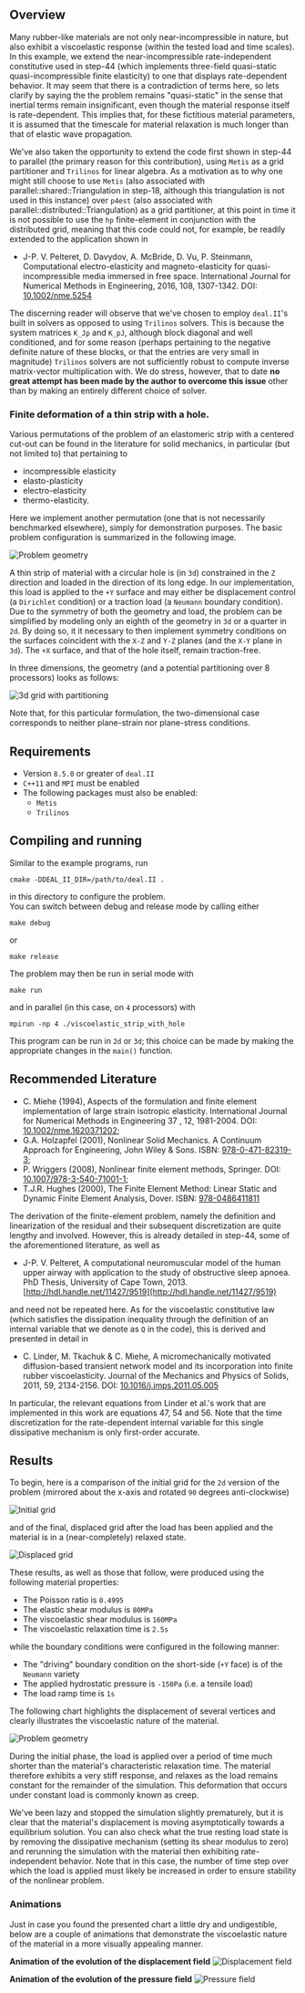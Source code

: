 ## Overview
Many rubber-like materials are not only near-incompressible in nature, but also exhibit a viscoelastic response (within the tested load and time scales).
In this example, we extend the near-incompressible rate-independent constitutive used in step-44 (which implements three-field quasi-static quasi-incompressible finite elasticity) to one that displays rate-dependent behavior.
It may seem that there is a contradiction of terms here, so lets clarify by saying the the problem remains "quasi-static" in the sense that inertial terms remain insignificant, even though the material response itself is rate-dependent.
This implies that, for these fictitious material parameters, it is assumed that the timescale for material relaxation is much longer than that of elastic wave propagation.

We've also taken the opportunity to extend the code first shown in step-44 to parallel (the primary reason for this contribution), using `Metis` as a grid partitioner and `Trilinos` for linear algebra.
As a motivation as to why one might still choose to use `Metis` (also associated with parallel::shared::Triangulation in step-18, although this triangulation is not used in this instance) over `p4est` (also associated with parallel::distributed::Triangulation) as a grid partitioner, at this point in time it is not possible to use the `hp` finite-element in conjunction with the distributed grid, meaning that this code could not, for example, be readily extended to the application shown in

* J-P. V. Pelteret, D. Davydov, A. McBride, D. Vu, P. Steinmann,  Computational electro-elasticity and magneto-elasticity for quasi-incompressible media immersed in free space. International Journal for Numerical Methods in Engineering, 2016, 108, 1307-1342. DOI: [10.1002/nme.5254](http://doi.org/10.1002/nme.5254)

The discerning reader will observe that we've chosen to employ `deal.II`'s built in solvers as opposed to using `Trilinos` solvers.
This is because the system matrices `K_Jp` and `K_pJ`, although block diagonal and well conditioned, and for some reason (perhaps pertaining to the negative definite nature of these blocks, or that the entries are very small in magnitude) `Trilinos` solvers are not sufficiently robust to compute inverse matrix-vector multiplication with.
We do stress, however, that to date **no great attempt has been made by the author to overcome this issue** other than by making an entirely different choice of solver.

### Finite deformation of a thin strip with a hole.

Various permutations of the problem of an elastomeric strip with a centered cut-out can be found in the literature for solid mechanics, in particular (but not limited to) that pertaining to

* incompressible elasticity
* elasto-plasticity
* electro-elasticity
* thermo-elasticity.

Here we implement another permutation (one that is not necessarily benchmarked elsewhere), simply for demonstration purposes. The basic problem configuration is summarized in the following image.

![Problem geometry](./doc/geometry.png)

A thin strip of material with a circular hole is (in `3d`) constrained in the `Z` direction and loaded in the direction of its long edge.
In our implementation, this load is applied to the `+Y` surface and may either be displacement control (a `Dirichlet` condition) or a traction load (a `Neumann` boundary condition).
Due to the symmetry of both the geometry and load, the problem can be simplified by modeling only an eighth of the geometry in `3d` or a quarter in `2d`.
By doing so, it it necessary to then implement symmetry conditions on the surfaces coincident with the `X-Z` and `Y-Z` planes (and the `X-Y` plane in `3d`).
The `+X` surface, and that of the hole itself, remain traction-free.

In three dimensions, the geometry (and a potential partitioning over 8 processors) looks as follows:

![3d grid with partitioning](./doc/grid_3d-partitioning.png)

Note that, for this particular formulation, the two-dimensional case corresponds to neither plane-strain nor plane-stress conditions.

## Requirements
* Version `8.5.0` or greater of `deal.II`
* `C++11` and `MPI` must be enabled
* The following packages must also be enabled:
  * `Metis`
  * `Trilinos`

## Compiling and running
Similar to the example programs, run
```
cmake -DDEAL_II_DIR=/path/to/deal.II .
```
in this directory to configure the problem.  
You can switch between debug and release mode by calling either
```
make debug
```
or
```
make release
```
The problem may then be run in serial mode with
```
make run
```
and in parallel (in this case, on `4` processors) with
```
mpirun -np 4 ./viscoelastic_strip_with_hole
```

This program can be run in `2d` or `3d`; this choice can be made by making
the appropriate changes in the `main()` function.


## Recommended Literature
* C. Miehe (1994), Aspects of the formulation and finite element implementation of large strain isotropic elasticity. International Journal for Numerical Methods in Engineering 37 , 12, 1981-2004. DOI: [10.1002/nme.1620371202](http://doi.org/10.1002/nme.1620371202);
* G.A. Holzapfel (2001), Nonlinear Solid Mechanics. A Continuum Approach for Engineering, John Wiley & Sons. ISBN: [978-0-471-82319-3](http://eu.wiley.com/WileyCDA/WileyTitle/productCd-0471823198.html);
* P. Wriggers (2008), Nonlinear finite element methods, Springer. DOI: [10.1007/978-3-540-71001-1](http://doi.org/10.1007/978-3-540-71001-1);
* T.J.R. Hughes (2000), The Finite Element Method: Linear Static and Dynamic Finite Element Analysis, Dover. ISBN: [978-0486411811](http://store.doverpublications.com/0486411818.html)

The derivation of the finite-element problem, namely the definition and linearization of the residual and their subsequent discretization are quite lengthy and involved.
However, this is already detailed in step-44, some of the aforementioned literature, as well as
* J-P. V. Pelteret, A computational neuromuscular model of the human upper airway with application to the study of obstructive sleep apnoea. PhD Thesis, University of Cape Town, 2013. [http://hdl.handle.net/11427/9519](http://hdl.handle.net/11427/9519)

and need not be repeated here.
As for the viscoelastic constitutive law (which satisfies the dissipation inequality through the definition of an internal variable that we denote as `Q` in the code), this is derived and presented in detail in
* C. Linder, M. Tkachuk & C. Miehe, A micromechanically motivated diffusion-based transient network model and its incorporation into finite rubber viscoelasticity. Journal of the Mechanics and Physics of Solids, 2011, 59, 2134-2156. DOI: [10.1016/j.jmps.2011.05.005](http://doi.org/10.1016/j.jmps.2011.05.005)

In particular, the relevant equations from Linder et al.'s work that are implemented in this work are equations 47, 54 and 56.
Note that the time discretization for the rate-dependent internal variable for this single dissipative mechanism is only first-order accurate.

## Results

To begin, here is a comparison of the initial grid for the `2d` version of the problem (mirrored about the x-axis and rotated `90` degrees anti-clockwise)

![Initial grid](./doc/grid_2d-mirrored.png)

and of the final, displaced grid after the load has been applied and the material is in a (near-completely) relaxed state.

![Displaced grid](./doc/grid_2d-final_mirrored.png)

These results, as well as those that follow, were produced using the following material properties:
* The Poisson ratio is `0.4995`
* The elastic shear modulus is `80MPa`
* The viscoelastic shear modulus is `160MPa`
* The viscoelastic relaxation time is `2.5s`

while the boundary conditions were configured in the following manner:
* The "driving" boundary condition on the short-side (`+Y` face) is
  of the `Neumann` variety
* The applied hydrostatic pressure is `-150Pa` (i.e. a tensile load)
* The load ramp time is `1s`

The following chart highlights the displacement of several vertices and clearly illustrates the viscoelastic nature of the material.

![Problem geometry](./doc/results-vertex_displacement.png)

During the initial phase, the load is applied over a period of time much shorter than the material's characteristic relaxation time.
The material therefore exhibits a very stiff response, and relaxes as the load remains constant for the remainder of the simulation.
This deformation that occurs under constant load is commonly known as creep.

We've been lazy and stopped the simulation slightly prematurely, but it is clear that the material's displacement is moving asymptotically towards a equilibrium solution.
You can also check what the true resting load state is by removing the dissipative mechanism (setting its shear modulus to zero) and rerunning the simulation with the material then exhibiting rate-independent behavior.
Note that in this case, the number of time step over which the load is applied must likely be increased in order to ensure stability of the nonlinear problem.

### Animations

Just in case you found the presented chart a little dry and undigestible, below are a couple of animations that demonstrate the viscoelastic nature of the material in a more visually appealing manner.

**Animation of the evolution of the displacement field**
![Displacement field](./doc/animation-solution_u.gif)

**Animation of the evolution of the pressure field**
![Pressure field](./doc/animation-solution_p.gif)
